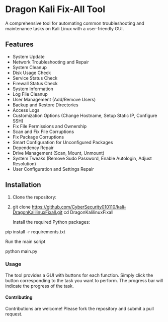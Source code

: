 # Dragon Kali Fix-All Tool

A comprehensive tool for automating common troubleshooting and maintenance tasks on Kali Linux with a user-friendly GUI.

## Features

- System Update
- Network Troubleshooting and Repair
- System Cleanup
- Disk Usage Check
- Service Status Check
- Firewall Status Check
- System Information
- Log File Cleanup
- User Management (Add/Remove Users)
- Backup and Restore Directories
- Access Logs
- Customization Options (Change Hostname, Setup Static IP, Configure SSH)
- Fix File Permissions and Ownership
- Scan and Fix File Corruptions
- Fix Package Corruptions
- Smart Configuration for Unconfigured Packages
- Dependency Repair
- Drive Management (Scan, Mount, Unmount)
- System Tweaks (Remove Sudo Password, Enable Autologin, Adjust Resolution)
- User Configuration and Settings Repair



## Installation

1. Clone the repository:
2. 
   git clone https://github.com/CyberSecurity010110/kali-DragonKalilinuxFixall.git
   cd DragonKalilinuxFixall

   Install the required Python packages:

pip install -r requirements.txt

Run the main script

python main.py

### Usage

The tool provides a GUI with buttons for each function. Simply click the button corresponding to the task you want to perform. The progress bar will indicate the progress of the task.

#### Contributing

Contributions are welcome! Please fork the repository and submit a pull request.
